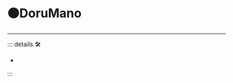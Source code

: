 # 🟠<motor>DoruMano</motor>

---

<!-- =================================================== -->
<!-- =================================================== -->
<!-- =================================================== -->
<!-- =================================================== -->
<!-- =================================================== -->
::: details 🛠

-

:::
